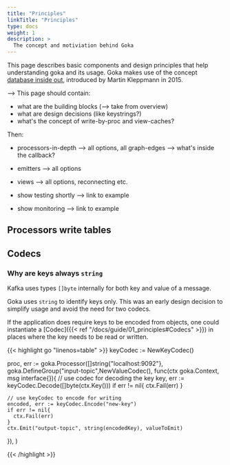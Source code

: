 ```yaml
---
title: "Principles"
linkTitle: "Principles"
type: docs
weight: 1
description: >
  The concept and motiviation behind Goka
---
```


This page describes basic components and design principles that help understanding goka and its usage. Goka makes use of the concept [database inside out](https://martin.kleppmann.com/2015/11/05/database-inside-out-at-oredev.html), introduced by Martin Kleppmann in 2015.



--> This page should contain:
- what are the building blocks (--> take from overview)
- what are design decisions (like keystrings?)
- what's the concept of write-by-proc and view-caches?

Then:
- processors-in-depth --> all options, all graph-edges
  --> what's inside the callback?
  
- emitters --> all options
- views --> all options, reconnecting etc.

- show testing shortly --> link to example
- show monitoring --> link to example



## Processors write tables


## Codecs



### Why are keys always `string`
Kafka uses types `[]byte` internally for both key and value of a message.

Goka uses `string` to identify keys only. This was an early design decision to simplify usage and avoid the need for two codecs. 

If the application does require keys to be encoded from objects, one could instantiate a [Codec]({{< ref "/docs/guide/01_principles#Codecs" >}}) in places where the key needs to be read or written.

{{< highlight go "linenos=table" >}} 
keyCodec := NewKeyCodec()

proc, err := goka.Processor([]string{"localhost:9092"}, 
  goka.DefineGroup("input-topic",NewValueCodec(), func(ctx goka.Context, msg interface{}){
    // use codec for decoding the key
    key, err := keyCodec.Decode([]byte(ctx.Key()))
    if err != nil{
      ctx.Fail(err)
    }

    // use keyCodec to encode for writing
    encoded, err := keyCodec.Encode("new-key")
    if err != nil{
      ctx.Fail(err)
    }
    ctx.Emit("output-topic", string(encodedKey), valueToEmit)
  }),
)

{{< /highlight >}}
